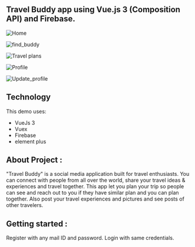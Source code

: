 ## Travel Buddy app using Vue.js 3 (Composition API) and Firebase.


![Home](https://user-images.githubusercontent.com/96696734/231476924-73c4c3a4-90e5-42a7-b771-9d566cd6058a.jpg)

![find_buddy](https://user-images.githubusercontent.com/96696734/231477485-8817f0ff-48de-4f63-84b4-03106583fb72.jpg)

![Travel plans](https://user-images.githubusercontent.com/96696734/231478223-514f2e6d-6a78-4c32-839e-b3e6d5e7ea9d.jpg)

![Profile](https://user-images.githubusercontent.com/96696734/231479317-0e23c976-59ad-48f7-a587-fef0de7793c4.jpg)

![Update_profile](https://user-images.githubusercontent.com/96696734/231479404-3d036748-14d9-4381-9c4b-ea2497913ac6.jpg)


## Technology

This demo uses:

- VueJs 3
- Vuex
- Firebase
- element plus

## About Project :

"Travel Buddy" is a social media application built for travel enthusiasts. You can connect with people from all over the world, share your travel ideas & experiences and travel together. This app let you plan your trip so people can see and reach out to you if they have similar plan and you can plan together. Also post your travel experiences and pictures and see posts of other travelers. 


## Getting started :
Register with any mail ID and password.
Login with same credentials.
